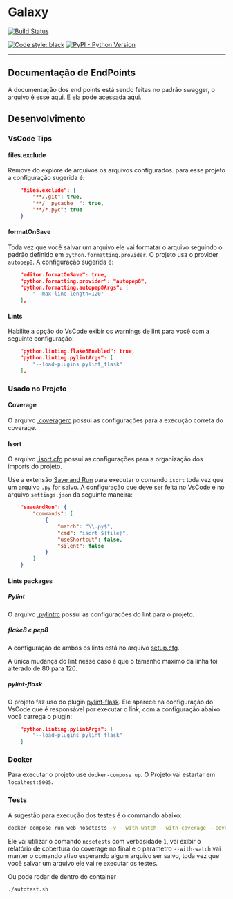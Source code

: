 # Galaxy

[![Build Status](https://travis-ci.com/FelipeFrazao/galaxy.svg?branch=master)](https://travis-ci.com/FelipeFrazao/galaxy) 

[![Code style: black](https://img.shields.io/badge/code%20style-black-000000.svg)](https://github.com/ambv/black)
[![PyPI - Python Version](https://img.shields.io/pypi/pyversions/Django.svg)](https://github.com/FelipeFrazao/galaxy)

---

## Documentação de EndPoints

A documentação dos end points está sendo feitas no padrão swagger, 
o arquivo é esse [aqui](api-v1-swagger.yml). 
E ela pode acessada [aqui](https://app.swaggerhub.com/apis-docs/FelipeFrazao/Galaxy/1.0.0#/).
## Desenvolvimento

### VsCode Tips

#### files.exclude

Remove do explore de arquivos os arquivos configurados. 
para esse projeto a configuração sugerida é:

```json
    "files.exclude": {
        "**/.git": true,
        "**/__pycache__": true,
        "**/*.pyc": true
    }
```

#### formatOnSave

Toda vez que você salvar um arquivo ele vai formatar o arquivo 
seguindo o padrão definido em `python.formatting.provider`. 
O projeto usa o provider `autopep8`. A configuração sugerida é:

```json
    "editor.formatOnSave": true,
    "python.formatting.provider": "autopep8",
    "python.formatting.autopep8Args": [
        "--max-line-length=120"
    ],
```

#### Lints

Habilite a opção do VsCode exibir os warnings de lint para você com a seguinte configuração:

```json
    "python.linting.flake8Enabled": true,
    "python.linting.pylintArgs": [
        "--load-plugins pylint_flask"
    ],
```

### Usado no Projeto
#### Coverage

O arquivo [.coveragerc](.coveragerc) possui as configurações 
para a execução correta do coverage.

#### Isort

O arquivo [.isort.cfg](.isort.cfg) possui as configurações para a 
organização dos imports do projeto.

Use a extensão [Save and Run](https://marketplace.visualstudio.com/items?itemName=wk-j.save-and-run) 
para executar o comando `isort` toda vez que um arquivo `.py` for salvo.
A configuração que deve ser feita no VsCode é no arquivo `settings.json` da seguinte maneira:

```json
    "saveAndRun": {
        "commands": [
            {
                "match": "\\.py$",
                "cmd": "isort ${file}",
                "useShortcut": false,
                "silent": false
            }
        ]
    }
```
#### Lints packages

##### Pylint

O arquivo [.pylintrc](.pylintrc) possui as configurações do lint para o projeto.

##### flake8 e pep8

A configuração de ambos os lints está no arquivo [setup.cfg](setup.cfg).

A única mudança do lint nesse caso é que o tamanho 
maximo da linha foi alterado de 80 para 120.

##### pylint-flask

O projeto faz uso do plugin [pylint-flask](https://github.com/jschaf/pylint-flask).
Ele aparece na configuração do VsCode que é responsável por executar o link, 
com a configuração abaixo você carrega o plugin:

```json
    "python.linting.pylintArgs": [
        "--load-plugins pylint_flask"
    ]
```

### Docker

Para executar o projeto use `docker-compose up`. O Projeto vai estartar em `localhost:5005`.

### Tests

A sugestão para execução dos testes é o commando abaixo:

```bash
docker-compose run web nosetests -v --with-watch --with-coverage --cover-package=. --detailed-errors
```

Ele vai utilizar o comando `nosetests` com 
verbosidade `1`, vai exibir o relatório de cobertura do coverage
 no final e o parametro `--with-watch` vai manter o comando ativo esperando algum arquivo ser salvo, toda vez que você 
 salvar um arquivo ele vai re executar os testes.

Ou pode rodar de dentro do container
```bash
./autotest.sh
```
